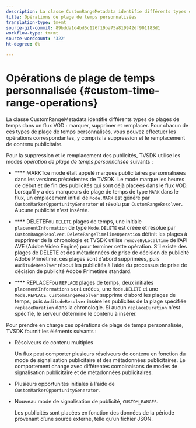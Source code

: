 ```yaml
---
description: La classe CustomRangeMetadata identifie différents types de plages de temps dans un flux VOD, marqué, supprimé et remplacé. Pour chacun de ces types de plage de temps personnalisés, vous pouvez effectuer les opérations correspondantes, y compris la suppression et le remplacement de contenu publicitaire.
title: Opérations de plage de temps personnalisées
translation-type: tm+mt
source-git-commit: 89bdda1d4bd5c126f19ba75a819942df901183d1
workflow-type: tm+mt
source-wordcount: '322'
ht-degree: 0%

---
```



# Opérations de plage de temps personnalisée {#custom-time-range-operations}

La classe CustomRangeMetadata identifie différents types de plages de temps dans un flux VOD : marquer, supprimer et remplacer. Pour chacun de ces types de plage de temps personnalisés, vous pouvez effectuer les opérations correspondantes, y compris la suppression et le remplacement de contenu publicitaire.

<!--<a id="section_1323C0BAC259424C85A6ACFB48FE77EC"></a>-->

Pour la suppression et le remplacement des publicités, TVSDK utilise les modes *opération de plage de temps personnalisée* suivants :

* **** MARKTce mode était appelé marques publicitaires personnalisées dans les versions précédentes de TVSDK. Le mode marque les heures de début et de fin des publicités qui sont déjà placées dans le flux VOD. Lorsqu&#39;il y a des marqueurs de plage de temps de type `MARK` dans le flux, un emplacement initial de `Mode.MARK` est généré par `CustomMarkerOpportunityGenerator` et résolu par `CustomRangeResolver`. Aucune publicité n&#39;est insérée.

* **** DELETEFou  `DELETE` plages de temps, une initiale  `placementInformation` de type  `Mode.DELETE` est créée et résolue par  `CustomRangeResolver`. `DeleteRangeTimelineOperation` définit les plages à supprimer de la chronologie et TVSDK utilise  `removeByLocalTime` de l’API AVE (Adobe Video Engine) pour terminer cette opération. S’il existe des plages de DELETE et des métadonnées de prise de décision de publicité Adobe Primetime, ces plages sont d’abord supprimées, puis `AuditudeResolver` résout les publicités à l’aide du processus de prise de décision de publicité Adobe Primetime standard.

* **** REPLACEFou  `REPLACE` plages de temps, deux initiales  `placementInformations` sont créées, une  `Mode.DELETE` et une  `Mode.REPLACE`. `CustomRangeResolver` supprime d’abord les plages de temps, puis  `AuditudeResolver` insère les publicités de la plage spécifiée  `replaceDuration` dans la chronologie. Si aucun `replaceDuration` n&#39;est spécifié, le serveur détermine le contenu à insérer.

Pour prendre en charge ces opérations de plage de temps personnalisée, TVSDK fournit les éléments suivants :

* Résolveurs de contenu multiples

   Un flux peut comporter plusieurs résolveurs de contenu en fonction du mode de signalisation publicitaire et des métadonnées publicitaires. Le comportement change avec différentes combinaisons de modes de signalisation publicitaire et de métadonnées publicitaires.
* Plusieurs opportunités initiales à l&#39;aide de `CustomMarkerOpportunityGenerator`.
* Nouveau mode de signalisation de publicité, `CUSTOM_RANGES`.

   Les publicités sont placées en fonction des données de la période provenant d’une source externe, telle qu’un fichier JSON.